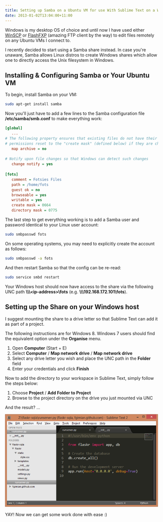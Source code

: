 ```yaml
---
title: Setting up Samba on a Ubuntu VM for use With Sublime Text on a Windows Host
date: 2013-01-02T13:04:00+11:00
---
```


Windows is my desktop OS of choice and until now I have used either
[WinSCP](http://winscp.net/) or [FlashFXP](http://www.flashfxp.com/)
(amazing FTP client by the way) to edit files remotely on any Ubuntu VMs I
connect to.

I recently decided to start using a Samba share instead.  In case you're
unaware, Samba allows Linux distros to create Windows shares which allow one to
directly access the Unix filesystem in Windows.

## Installing & Configuring Samba or Your Ubuntu VM

To begin, install Samba on your VM:

```bash
sudo apt-get install samba
```

Now you'll just have to add a few lines to the Samba configuration file
**/etc/samba/smb.conf** to make everything work:

```cfg
[global]
   ...
# The following property ensures that existing files do not have their
# permissions reset to the "create mask" (defined below) if they are changed
   map archive = no

# Notify upon file changes so that Windows can detect such changes
   change notify = yes

[fots]
   comment = Fotsies Files
   path = /home/fots
   guest ok = no
   browseable = yes
   writable = yes
   create mask = 0664
   directory mask = 0775
```

The last step to get everything working is to add a Samba user and password
identical to your Linux user account:

```bash
sudo smbpasswd fots
```

On some operating systems, you may need to explicitly create the account as
follows:

```bash
sudo smbpasswd -a fots
```

And then restart Samba so that the config can be re-read:

```bash
sudo service smbd restart
```

Your Windows host should now have access to the share via the following UNC
path **\\\\\\\<ip-address>\fots** (e.g. **\\\\\\192.168.172.101\fots**).

## Setting up the Share on your Windows host

I suggest mounting the share to a drive letter so that Sublime Text can add it
as part of a project.

The following instructions are for Windows 8. Windows 7 users should find the
equivalent option under the **Organise** menu.

1. Open **Computer** (Start + E)
2. Select **Computer** / **Map network drive** / **Map network drive**
3. Select any drive letter you wish and place the UNC path in the **Folder**
   field
4. Enter your credentials and click **Finish**

Now to add the directory to your workspace in Sublime Text, simply follow the
steps below:

1. Choose **Project** / **Add Folder to Project**
2. Browse to the project directory on the drive you just mounted via UNC

And the result? ...

![](/img/setting-up-samba-on-a-ubuntu-vm-for-use-with-sublime-text/sublime-text-samba.png)

YAY! Now we can get some work done with ease :)

